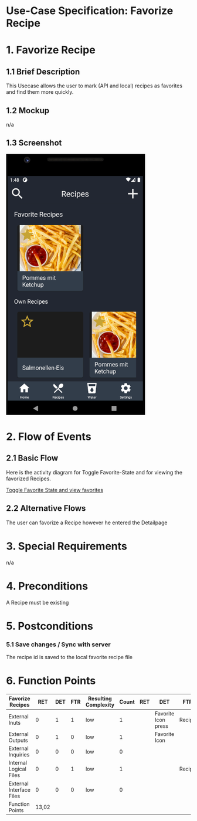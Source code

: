 # Use-Case Specification: Favorize Recipe

# 1. Favorize Recipe

## 1.1 Brief Description
This Usecase allows the user to mark (API and local) recipes as favorites and find them more quickly.

## 1.2 Mockup
n/a

## 1.3 Screenshot
<img src="..\App-Screenshots\Favorization.PNG">

# 2. Flow of Events

## 2.1 Basic Flow
Here is the activity diagram for Toggle Favorite-State and for viewing the favorized Recipes.

<a href="https://viewer.diagrams.net/?highlight=0000ff&edit=_blank&layers=1&nav=1&title=createrecipe.drawio#Uhttps%3A%2F%2Fraw.githubusercontent.com%2FJanPfenning%2FMood4Food_Doc%2Fmain%2Fembedded-files%2FfavorizeRecipe.drawio">Toggle Favorite State and view favorites</a></p>

## 2.2 Alternative Flows
The user can favorize a Recipe however he entered the Detailpage

# 3. Special Requirements
n/a

# 4. Preconditions
A Recipe must be existing

# 5. Postconditions

### 5.1 Save changes / Sync with server
The recipe id is saved to the local favorite recipe file

# 6. Function Points
| Favorize Recipes         | RET   | DET | FTR | Resulting Complexity | Count | RET | DET                 | FTR    |
|--------------------------|-------|-----|-----|----------------------|-------|-----|---------------------|--------|
| External Inuts           | 0     | 1   | 1   | low                  | 1     |     | Favorite Icon press | Recipe |
| External Outputs         | 0     | 1   | 0   | low                  | 1     |     | Favorite Icon       |        |
| External Inquiries       | 0     | 0   | 0   | low                  | 0     |     |                     |        |
| Internal Logical Files   | 0     | 0   | 1   | low                  | 1     |     |                     | Recipe |
| External Interface Files | 0     | 0   | 0   | low                  | 0     |     |                     |        |
| Function Points          | 13,02 |
